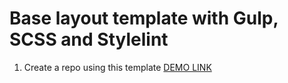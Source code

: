 # Base layout template with Gulp, SCSS and Stylelint
1. Create a repo using this template
[DEMO LINK]([https://prytulaalexandr.github.io/nothing-phone-landing/])
